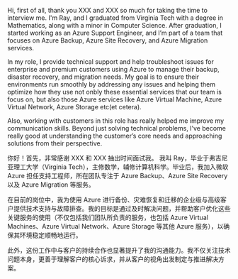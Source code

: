 Hi, first of all, thank you XXX and XXX so much for taking the time to interview me. I'm Ray, and I graduated from Virginia Tech with a degree in Mathematics, along with a minor in Computer Science. After graduation, I started working as an Azure Support Engineer, 
and I’m part of a team that focuses on Azure Backup, Azure Site Recovery, and Azure Migration services.

In my role, I provide technical support and help troubleshoot issues for enterprise and premium customers using Azure to manage their backup, disaster recovery, and migration needs. My goal is to ensure their environments run smoothly by addressing any issues and helping 
them optimize how they use not onbly these essential services that our team is focus on, but also those Azure services like Azure Virtual Machine, Azure Virtual Network, Azure Storage etc(et cetera).

Also, working with customers in this role has really helped me improve my communication skills. Beyond just solving technical problems, I’ve become really good at understanding the customer’s core needs and approaching solutions from their perspective.

你好！首先，非常感谢 XXX 和 XXX 抽出时间面试我。
我叫 Ray，毕业于弗吉尼亚理工大学（Virginia Tech），主修数学，辅修计算机科学。毕业后，我加入微软 Azure 担任支持工程师，所在团队专注于 Azure Backup、Azure Site Recovery 以及 Azure Migration 等服务。

在目前的岗位中，我为使用 Azure 进行备份、灾难恢复和迁移的企业级与高级客户提供技术支持与故障排查。我的目标是通过及时解决问题，并帮助客户优化这些关键服务的使用（不仅包括我们团队所负责的服务，也包括 Azure Virtual Machines、Azure Virtual Network、Azure Storage 等其他 Azure 服务），以确保其环境稳定顺畅地运行。

此外，这份工作中与客户的持续合作也显著提升了我的沟通能力。我不仅关注技术问题本身，更善于理解客户的核心诉求，并从客户的视角出发制定与推进解决方案。
